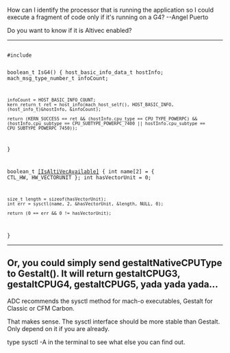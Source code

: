 How can I identify the processor that is running the application so I could execute a fragment of code only if it's running on a G4?
    --Angel Puerto

Do you want to know if it is Altivec enabled?

----

<code>
#include <sys/sysctl.h>

boolean_t IsG4()
{
	host_basic_info_data_t hostInfo;
	mach_msg_type_number_t infoCount;
	
	infoCount = HOST_BASIC_INFO_COUNT;
	kern_return_t ret = host_info(mach_host_self(), HOST_BASIC_INFO, (host_info_t)&hostInfo, &infoCount);
	
	return (KERN_SUCCESS == ret && (hostInfo.cpu_type == CPU_TYPE_POWERPC) && (hostInfo.cpu_subtype == CPU_SUBTYPE_POWERPC_7400 || hostInfo.cpu_subtype == CPU_SUBTYPE_POWERPC_7450));
}                                       

boolean_t [[IsAltiVecAvailable]]()
{
	int name[2] = { CTL_HW, HW_VECTORUNIT };
	int hasVectorUnit = 0;
	
	size_t length = sizeof(hasVectorUnit);
	int err = sysctl(name, 2, &hasVectorUnit, &length, NULL, 0);
	
	return (0 == err && 0 != hasVectorUnit);
}
</code>

----

Or, you could simply send gestaltNativeCPUType to Gestalt(). It will return gestaltCPUG3, gestaltCPUG4, gestaltCPUG5, yada yada yada...
----
ADC recommends the sysctl method for mach-o executables, Gestalt for Classic or CFM Carbon.

That makes sense. The sysctl interface should be more stable than Gestalt. Only depend on it if you are already.

type sysctl -A in the terminal to see what else you can find out.